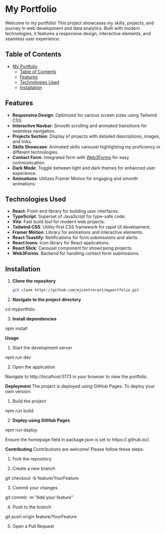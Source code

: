 # My Portfolio

Welcome to my portfolio! This project showcases my skills, projects, and journey in web development and data analytics. Built with modern technologies, it features a responsive design, interactive elements, and seamless user experience.

## Table of Contents

- [My Portfolio](#my-portfolio)
  - [Table of Contents](#table-of-contents)
  - [Features](#features)
  - [Technologies Used](#technologies-used)
  - [Installation](#installation)

## Features

- **Responsive Design**: Optimized for various screen sizes using Tailwind CSS.
- **Interactive Navbar**: Smooth scrolling and animated transitions for seamless navigation.
- **Projects Section**: Display of projects with detailed descriptions, images, and links.
- **Skills Showcase**: Animated skills carousel highlighting my proficiency in different technologies.
- **Contact Form**: Integrated form with [Web3Forms](https://web3forms.com/) for easy communication.
- **Dark Mode**: Toggle between light and dark themes for enhanced user experience.
- **Animations**: Utilizes Framer Motion for engaging and smooth animations.

## Technologies Used

- **React**: Front-end library for building user interfaces.
- **TypeScript**: Superset of JavaScript for type-safe code.
- **Vite**: Fast build tool for modern web projects.
- **Tailwind CSS**: Utility-first CSS framework for rapid UI development.
- **Framer Motion**: Library for animations and interactive elements.
- **React Toastify**: Notifications for form submissions and alerts.
- **React Icons**: Icon library for React applications.
- **React Slick**: Carousel component for showcasing projects.
- **Web3Forms**: Backend for handling contact form submissions.

## Installation

1. **Clone the repository**

   ```sh
   git clone https://github.com/ejcontrerast/myportfolio.git


2. **Navigate to the project directory**

cd myportfolio

3. **Install dependencies**

npm install

**Usage**
1. Start the development server

npm run dev

2. Open the application

Navigate to http://localhost:5173 in your browser to view the portfolio.

**Deployment**
The project is deployed using GitHub Pages. To deploy your own version:

1. Build the project

npm run build

2. **Deploy using GitHub Pages**

npm run deploy

Ensure the homepage field in package.json is set to https://<your-username>.github.io/<your-repo-name>/.

**Contributing**
Contributions are welcome! Please follow these steps:

1. Fork the repository

2. Create a new branch

git checkout -b feature/YourFeature

3. Commit your changes

git commit -m "Add your feature"

4. Push to the branch

git push origin feature/YourFeature

5. Open a Pull Request